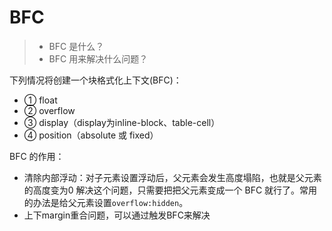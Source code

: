 # BFC

> - BFC 是什么？
> - BFC 用来解决什么问题？

下列情况将创建一个块格式化上下文(BFC)：
- ① float
- ② overflow
- ③ display（display为inline-block、table-cell）
- ④ position（absolute 或 fixed）

BFC 的作用：
- 清除内部浮动：对子元素设置浮动后，父元素会发生高度塌陷，也就是父元素的高度变为0 解决这个问题，只需要把把父元素变成一个 BFC 就行了。常用的办法是给父元素设置`overflow:hidden`。
- 上下margin重合问题，可以通过触发BFC来解决